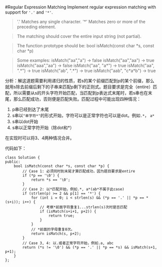 #Regular Expression Matching
Implement regular expression matching with support for `'.'` and `'*'`.

> '.' Matches any single character.
'*' Matches zero or more of the preceding element.

> The matching should cover the entire input string (not partial).

> The function prototype should be:
> bool isMatch(const char *s, const char *p)

> Some examples:
isMatch("aa","a") → false
isMatch("aa","aa") → true
isMatch("aaa","aa") → false
isMatch("aa", "a\*") → true
isMatch("aa", ".\*") → true
isMatch("ab", ".\*") → true
isMatch("aab", "c\*a\*b") → true

分析：解这道题需要利用递归的性质，若s的某个前缀匹配到p的某个前缀，那么就用s除去前缀后剩下的子串来匹配p剩下的正则式。题目要求是完全（entire）匹配，所以需要从s的开头字符开始匹配，当匹配到p表达式末尾时，若s串也在末尾，那么匹配成功，否则便是匹配失败。匹配过程中可能出现四种情况：

1. p串已经到达了末尾
2. s串以`"单字符*"`的形式开始，字符可以是正常字符也可以是dot。例如`.*`， `a*` 
3. s串以dot开始
4. s串以正常字符开始（除dot和*）

在实现时可以将3、4两种情况合并。

代码如下：
```
class Solution {
public:
    bool isMatch(const char *s, const char *p) {
        // Case 1: 必须同时到末尾才算匹配成功，因为题目要求是entire
        if (*p == '\0') {
            return *s == '\0';
        }
        // Case 2: 以*匹配开始，例如.*, a*(ab*不属于此case)
        if (strlen(p) >= 2 && p[1] == '*') {
            for (int i = 0; i < strlen(s) && (*p == '.' || *p == *(s+i)); i++) {
                // 考察*前面字符重复1...strlen(s)次时是否匹配
                if (isMatch(s+i+1, p+2)) {
                    return true;
                }
            }
            // *前面的字母重复0次。
            return isMatch(s, p+2);
        }
        // Case 3, 4: 以.或者正常字符开始，例如.a, abc
        return (*s != '\0') && (*p == '.' || *p == *s) && isMatch(s+1, p+1);
    }
};
```

